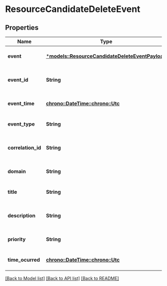 # ResourceCandidateDeleteEvent

## Properties
Name | Type | Description | Notes
------------ | ------------- | ------------- | -------------
**event** | [***models::ResourceCandidateDeleteEventPayload**](ResourceCandidateDeleteEventPayload.md) |  | [optional] [default to None]
**event_id** | **String** | The identifier of the notification. | [optional] [default to None]
**event_time** | [**chrono::DateTime::<chrono::Utc>**](DateTime.md) | Time of the event occurrence. | [optional] [default to None]
**event_type** | **String** | The type of the notification. | [optional] [default to None]
**correlation_id** | **String** | The correlation id for this event. | [optional] [default to None]
**domain** | **String** | The domain of the event. | [optional] [default to None]
**title** | **String** | The title of the event. | [optional] [default to None]
**description** | **String** | An explnatory of the event. | [optional] [default to None]
**priority** | **String** | A priority. | [optional] [default to None]
**time_ocurred** | [**chrono::DateTime::<chrono::Utc>**](DateTime.md) | The time the event occured. | [optional] [default to None]

[[Back to Model list]](../README.md#documentation-for-models) [[Back to API list]](../README.md#documentation-for-api-endpoints) [[Back to README]](../README.md)


